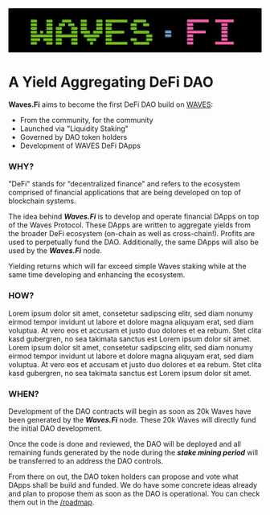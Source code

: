 <img src="assets/wavesfilogo.png" class="detail_header">

# A Yield Aggregating DeFi DAO

**Waves.Fi** aims to become the first DeFi DAO build on [WAVES](https://waves.tech):

- From the community, for the community
- Launched via "Liquidity Staking"
- Governed by DAO token holders
- Development of WAVES DeFi DApps 


### WHY?

"DeFi" stands for “decentralized finance” and refers to the ecosystem comprised of financial applications that are being developed on top of blockchain systems. 

The idea behind ***Waves.Fi*** is to develop and operate financial DApps on top of the Waves Protocol. These DApps are written to aggregate yields from the broader DeFi ecosystem (on-chain as well as cross-chain!). Profits are used to perpetually fund the DAO. Additionally, the same DApps will also be used by the ***Waves.Fi*** node. 

Yielding returns which will far exceed simple Waves staking while at the same time developing and enhancing the ecosystem.


### HOW?

Lorem ipsum dolor sit amet, consetetur sadipscing elitr, sed diam nonumy eirmod tempor invidunt ut labore et dolore magna aliquyam erat, sed diam voluptua. At vero eos et accusam et justo duo dolores et ea rebum. Stet clita kasd gubergren, no sea takimata sanctus est Lorem ipsum dolor sit amet. Lorem ipsum dolor sit amet, consetetur sadipscing elitr, sed diam nonumy eirmod tempor invidunt ut labore et dolore magna aliquyam erat, sed diam voluptua. At vero eos et accusam et justo duo dolores et ea rebum. Stet clita kasd gubergren, no sea takimata sanctus est Lorem ipsum dolor sit amet.


### WHEN?

Development of the DAO contracts will begin as soon as 20k Waves have been generated by the ***Waves.Fi*** node. These 20k Waves will directly fund the initial DAO development.

Once the code is done and reviewed, the DAO will be deployed and all remaining funds generated by the node during the ***stake mining period*** will be transferred to an address the DAO controls.

From there on out, the DAO token holders can propose and vote what DApps shall be build and funded. We do have some concrete ideas already and plan to propose them as soon as the DAO is operational. You can check them out in the [/roadmap](roadmap).





